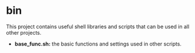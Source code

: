 bin
===

This project contains useful shell libraries and scripts that can be used in all other projects.

* **base_func.sh:** the basic functions and settings used in other scripts.


